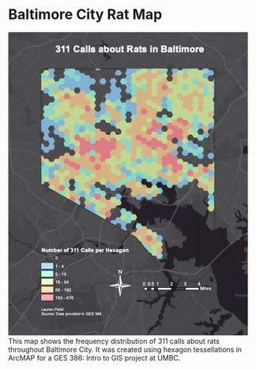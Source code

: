 # Baltimore City Rat Map
[<img src="/images/rats.png?raw=true"/>](projects/webmap/index.html)
This map shows the frequency distribution of 311 calls about rats throughout Baltimore City. It was created using hexagon tessellations in ArcMAP for a GES 386: Intro to GIS project at UMBC.
